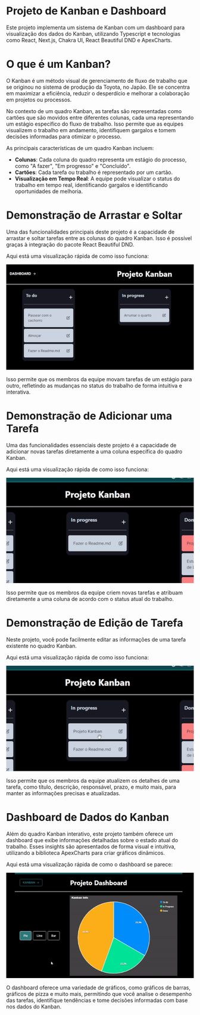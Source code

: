 # Projeto de Kanban e Dashboard
Este projeto implementa um sistema de Kanban com um dashboard para visualização dos dados do Kanban, utilizando Typescript e tecnologias como React, Next.js, Chakra UI, React Beautiful DND e ApexCharts.

# O que é um Kanban?
O Kanban é um método visual de gerenciamento de fluxo de trabalho que se originou no sistema de produção da Toyota, no Japão. Ele se concentra em maximizar a eficiência, reduzir o desperdício e melhorar a colaboração em projetos ou processos.

No contexto de um quadro Kanban, as tarefas são representadas como cartões que são movidos entre diferentes colunas, cada uma representando um estágio específico do fluxo de trabalho. Isso permite que as equipes visualizem o trabalho em andamento, identifiquem gargalos e tomem decisões informadas para otimizar o processo.

As principais características de um quadro Kanban incluem:

- **Colunas**: Cada coluna do quadro representa um estágio do processo, como "A fazer", "Em progresso" e "Concluído".
- **Cartões**: Cada tarefa ou trabalho é representado por um cartão.
- **Visualização em Tempo Real**: A equipe pode visualizar o status do trabalho em tempo real, identificando gargalos e identificando oportunidades de melhoria.

# Demonstração de Arrastar e Soltar
Uma das funcionalidades principais deste projeto é a capacidade de arrastar e soltar tarefas entre as colunas do quadro Kanban. Isso é possível graças à integração do pacote React Beautiful DND.

Aqui está uma visualização rápida de como isso funciona:

![site image 1](https://github.com/PeterBaptista/KanbanTT/blob/master/kanban-web/public/arrastar.gif)

Isso permite que os membros da equipe movam tarefas de um estágio para outro, refletindo as mudanças no status do trabalho de forma intuitiva e interativa.

# Demonstração de Adicionar uma Tarefa

Uma das funcionalidades essenciais deste projeto é a capacidade de adicionar novas tarefas diretamente a uma coluna específica do quadro Kanban.

Aqui está uma visualização rápida de como isso funciona:

![image 2](https://github.com/PeterBaptista/KanbanTT/blob/master/kanban-web/public/addTask.gif)

Isso permite que os membros da equipe criem novas tarefas e atribuam diretamente a uma coluna de acordo com o status atual do trabalho.

# Demonstração de Edição de Tarefa

Neste projeto, você pode facilmente editar as informações de uma tarefa existente no quadro Kanban.

Aqui está uma visualização rápida de como isso funciona:

![image 3](https://github.com/PeterBaptista/KanbanTT/blob/master/kanban-web/public/editar.gif)

Isso permite que os membros da equipe atualizem os detalhes de uma tarefa, como título, descrição, responsável, prazo, e muito mais, para manter as informações precisas e atualizadas.

# Dashboard de Dados do Kanban
Além do quadro Kanban interativo, este projeto também oferece um dashboard que exibe informações detalhadas sobre o estado atual do trabalho. Esses insights são apresentados de forma visual e intuitiva, utilizando a biblioteca ApexCharts para criar gráficos dinâmicos.

Aqui está uma visualização rápida de como o dashboard se parece:

![dashboard](https://github.com/PeterBaptista/KanbanTT/blob/master/kanban-web/public/dashboard.gif)

O dashboard oferece uma variedade de gráficos, como gráficos de barras, gráficos de pizza e muito mais, permitindo que você analise o desempenho das tarefas, identifique tendências e tome decisões informadas com base nos dados do Kanban.



